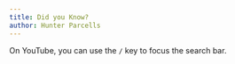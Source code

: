 ```yaml
---
title: Did you Know?
author: Hunter Parcells
---
```


On YouTube, you can use the `/` key to focus the search bar.
